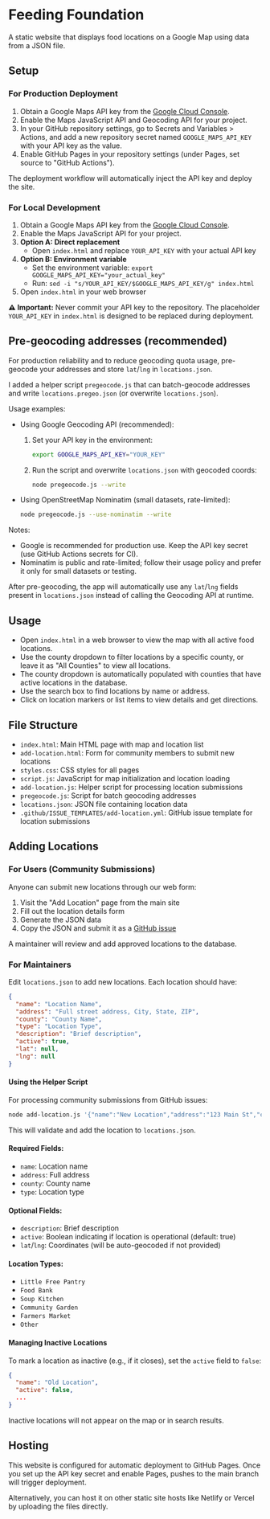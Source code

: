 # Feeding Foundation

A static website that displays food locations on a Google Map using data from a JSON file.

## Setup

### For Production Deployment

1. Obtain a Google Maps API key from the [Google Cloud Console](https://console.cloud.google.com/).
2. Enable the Maps JavaScript API and Geocoding API for your project.
3. In your GitHub repository settings, go to Secrets and Variables > Actions, and add a new repository secret named `GOOGLE_MAPS_API_KEY` with your API key as the value.
4. Enable GitHub Pages in your repository settings (under Pages, set source to "GitHub Actions").

The deployment workflow will automatically inject the API key and deploy the site.

### For Local Development

1. Obtain a Google Maps API key from the [Google Cloud Console](https://console.cloud.google.com/).
2. Enable the Maps JavaScript API for your project.
3. **Option A: Direct replacement**
   - Open `index.html` and replace `YOUR_API_KEY` with your actual API key
4. **Option B: Environment variable**
   - Set the environment variable: `export GOOGLE_MAPS_API_KEY="your_actual_key"`
   - Run: `sed -i "s/YOUR_API_KEY/$GOOGLE_MAPS_API_KEY/g" index.html`
5. Open `index.html` in your web browser

**⚠️ Important:** Never commit your API key to the repository. The placeholder `YOUR_API_KEY` in `index.html` is designed to be replaced during deployment.

## Pre-geocoding addresses (recommended)

For production reliability and to reduce geocoding quota usage, pre-geocode your addresses and store `lat`/`lng` in `locations.json`.

I added a helper script `pregeocode.js` that can batch-geocode addresses and write `locations.pregeo.json` (or overwrite `locations.json`).

Usage examples:

- Using Google Geocoding API (recommended):

    1. Set your API key in the environment:

         ```bash
         export GOOGLE_MAPS_API_KEY="YOUR_KEY"
         ```

    2. Run the script and overwrite `locations.json` with geocoded coords:

         ```bash
         node pregeocode.js --write
         ```

- Using OpenStreetMap Nominatim (small datasets, rate-limited):

    ```bash
    node pregeocode.js --use-nominatim --write
    ```

Notes:
- Google is recommended for production use. Keep the API key secret (use GitHub Actions secrets for CI).
- Nominatim is public and rate-limited; follow their usage policy and prefer it only for small datasets or testing.

After pre-geocoding, the app will automatically use any `lat`/`lng` fields present in `locations.json` instead of calling the Geocoding API at runtime.

## Usage

- Open `index.html` in a web browser to view the map with all active food locations.
- Use the county dropdown to filter locations by a specific county, or leave it as "All Counties" to view all locations.
- The county dropdown is automatically populated with counties that have active locations in the database.
- Use the search box to find locations by name or address.
- Click on location markers or list items to view details and get directions.

## File Structure

- `index.html`: Main HTML page with map and location list
- `add-location.html`: Form for community members to submit new locations
- `styles.css`: CSS styles for all pages
- `script.js`: JavaScript for map initialization and location loading
- `add-location.js`: Helper script for processing location submissions
- `pregeocode.js`: Script for batch geocoding addresses
- `locations.json`: JSON file containing location data
- `.github/ISSUE_TEMPLATES/add-location.yml`: GitHub issue template for location submissions

## Adding Locations

### For Users (Community Submissions)

Anyone can submit new locations through our web form:

1. Visit the "Add Location" page from the main site
2. Fill out the location details form
3. Generate the JSON data
4. Copy the JSON and submit it as a [GitHub issue](https://github.com/therobbiedavis/Feeding-Foundation/issues/new/choose)

A maintainer will review and add approved locations to the database.

### For Maintainers

Edit `locations.json` to add new locations. Each location should have:

```json
{
  "name": "Location Name",
  "address": "Full street address, City, State, ZIP",
  "county": "County Name",
  "type": "Location Type",
  "description": "Brief description",
  "active": true,
  "lat": null,
  "lng": null
}
```

#### Using the Helper Script

For processing community submissions from GitHub issues:

```bash
node add-location.js '{"name":"New Location","address":"123 Main St","county":"Coweta","type":"Food Bank","description":"Community food bank"}'
```

This will validate and add the location to `locations.json`.

#### Required Fields:
- `name`: Location name
- `address`: Full address
- `county`: County name
- `type`: Location type

#### Optional Fields:
- `description`: Brief description
- `active`: Boolean indicating if location is operational (default: true)
- `lat`/`lng`: Coordinates (will be auto-geocoded if not provided)

#### Location Types:
- `Little Free Pantry`
- `Food Bank`
- `Soup Kitchen`
- `Community Garden`
- `Farmers Market`
- `Other`

#### Managing Inactive Locations

To mark a location as inactive (e.g., if it closes), set the `active` field to `false`:

```json
{
  "name": "Old Location",
  "active": false,
  ...
}
```

Inactive locations will not appear on the map or in search results.

## Hosting

This website is configured for automatic deployment to GitHub Pages. Once you set up the API key secret and enable Pages, pushes to the main branch will trigger deployment.

Alternatively, you can host it on other static site hosts like Netlify or Vercel by uploading the files directly.